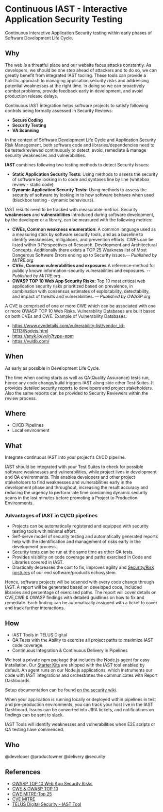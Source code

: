 # Continuous IAST - Interactive Application Security Testing 

Continuous Interactive Application Security testing within early phases of Software Development Life Cycle.

## Why

The web is a threatful place and our website faces attacks constantly. As developers, we should be one step ahead of attackers and to do so, we can greatly benefit from integrated IAST tooling. These tools can provide a holistic approach to managing application security risks and addressing potential weaknesses at the right time. In doing so we can proactively combat problems, provide feedback early in development, and avoid production release delays.

Continuous IAST integration helps software projects to satisfy following controls being formally assessed in Security Reviews:
- **Secure Coding**
- **Security Testing**
- **VA Scanning**

In the context of Software Development Life Cycle and Application Security Risk Management, both software code and  libraries/dependencies need to be tested/reviewed continuously to detect, avoid, remediate & manage security weaknesses and vulnerabilities.

**IAST** combines following two testing methods to detect Security Issues:

- **Static Application Security Tests:** Using methods to assess the security of software by looking in to code and syntaxes line by line (whitebox review - static code).
- **Dynamic Application Security Tests:** Using methods to assess the security of software by looking in to how software behaves when used (blackbox testing - dynamic behaviours).

IAST results need to be tracked with measurable metrics. Security **weaknesses** and **vulnerabilities** introduced during software development, by the developer or a library, can be measured with the following metrics:

  - **CWEs, Common weakness enumeration:** A common language used as a measuring stick by software security tools, and as a baseline to identify weaknesses, mitigations, and prevention efforts. CWEs can be listed within 3 Perspectives of Research, Development and Architectural Concepts. Additionally there exists a TOP 25 Weakness list of Most Dangerous Software Errors ending up to Security issues._-- Published by MITRE.org_
  - **CVEs, Common vulnerabilities and exposures** A reference-method for publicly known information-security vulnerabilities and exposures. _-- Published by MITRE.org_
  - **OWASP TOP 10 Web App Security Risks:** Top 10 most critical web application security risks prioritized based on prevalence, in combination with consensus estimates of exploitability, detectability, and impact of threats and vulnerabilities. _-- Published by OWASP.org_

A CVE is comprised of one or more CWE which can be associated with one or more OWASP TOP 10 Web Risks. Vulnerability Databases are built based on both CVEs and CWE. Example of Vulnerability Databases:

  - <https://www.cvedetails.com/vulnerability-list/vendor_id-12113/Nodejs.html>
  - <https://snyk.io/vuln?type=npm>
  - <https://vuldb.com/>

## When 

As early as possible in Development Life Cycle. 

The time when coding starts as well as QA(Quality Assurance) tests run, hence any code change/build triggers IAST along side other Test Suites. It provides detailed security reports to developers and project stakeholders. Also the same reports can be provided to Security Reviewers within the review process.

## Where

  - CI/CD Pipelines
  - Local environment

## What

Integrate continuous IAST into your project's CI/CD pipeline.

IAST should be integrated with your Test Suites to check for possible software weaknesses and vulnerabilities, while project lives in development and QA environments. This enables developers and other project stakeholders to find weaknesses and vulnerabilities early in the development phase and throughout, increasing the result accuracy and reducing the urgency to perform late time consuming dynamic security scans in the last minutes before promoting a Project to Production Environments.

### Advantages of IAST in CI/CD pipelines
  - Projects can be automatically registered and equipped with security testing tools with minimal effort.
  - Self-serve model of security testing and automatically generated reports help with the identification and management of risks early in the development process.
  - Security tests can be run at the same time as other QA tests.
  - Provides visibility on code coverage and paths exercised in Code and Libraries covered in IAST.
  - Drastically decreases the cost to fix, improves agility and [Security/Risk postures](https://csrc.nist.gov/glossary/term/security-posture) of our end software/products echosystem.

Hence, software projects will be scanned with every code change through IAST. A report will be generated based on developed code, included libraries and percentage of exercised paths. The report will cover details on CVE,CWE & OWASP findings with detailed guidlines on how to fix and remediate. Each finding can be automatically assigned with a ticket to cover and track further interactions. 

## How

  - IAST Tools in TELUS Digital
  - QA Tests with the Ability to exercise all project paths to maximize IAST code coverage.
  - Continuous Integration & Continuous Delivery in Pipelines 

We host a private npm package that includes the Node.js agent for easy installation. Our [Starter Kits](starter-kits.md) are shipped with the IAST tool enabled by default. An agent runs on our Node.js applications, which instruments our code with IAST integrations and orchestrates the communicates with Report Dashboards.

Setup documentation can be found [on the security wiki](https://github.com/telus/security).

When your application is running locally or deployed within pipelines in test and pre-production environments, you can track your host live in the IAST Dashboard. Issues can be converted into JIRA tickets, and notifications on findings can be sent to slack.

IAST Tools will identify weaknesses and vulnerabilities when E2E scripts or QA testing have commenced. 

## Who

@developer
@productowner
@delivery
@security

## References
  - [OWASP TOP 10 Web App Security Risks](https://www.owasp.org/index.php/Category:OWASP_Top_Ten_Project)
  - [CWE & OWASP TOP 10](https://cwe.mitre.org/data/definitions/1026.html)
  - [CWE MITRE-Top 25](https://cwe.mitre.org/top25/archive/2019/2019_cwe_top25.html)
  - [CVE MITRE](https://cve.mitre.org/)
  - [TELUS Digital Security - IAST Tool](https://github.com/telus/security)
